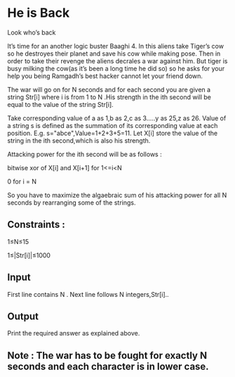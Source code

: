 # He is Back
Look who’s back

It’s time for an another logic buster Baaghi 4. In this aliens take Tiger’s cow so he destroyes their planet and save his cow while making pose. Then in order to take their revenge the aliens decrales a war against him. But tiger is busy milking the cow(as it’s been a long time he did so) so he asks for your help you being Ramgadh’s best hacker cannot let your friend down.


The war will go on for N seconds and for each second you are given a string Str[i] where i is from 1 to N .His strength in the ith second will be equal to the value of the string Str[i].

Take corresponding value of a as 1,b as 2,c as 3.....y as 25,z as 26.
Value of a string s is defined as the summation of its corresponding value at each position.
E.g. s="abce",Value=1+2+3+5=11.
Let X[i] store the value of the string in the ith second,which is also his strength.

Attacking power for the ith second will be as follows :

bitwise xor of X[i] and X[i+1] for 1<=i<N

0 for i = N

So you have to maximize the algaebraic sum of his attacking power for all N seconds by rearranging some of the strings.

## Constraints :

1≤N≤15

1≤|Str[i]|≤1000

## Input

First line contains N .
Next line follows N integers,Str[i]..

## Output

Print the required answer as explained above.

## Note : The war has to be fought for exactly N seconds and each character is in lower case.
